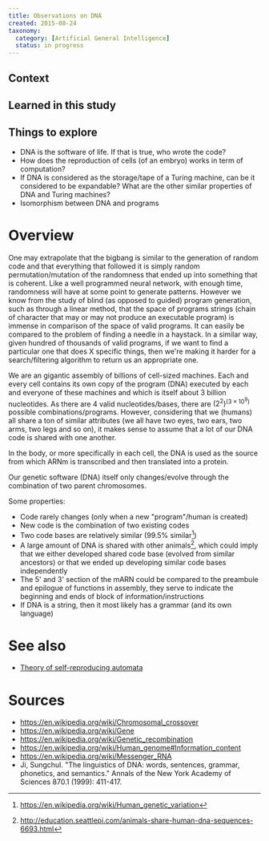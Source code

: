 ```yaml
---
title: Observations on DNA
created: 2015-08-24
taxonomy:
  category: [Artificial General Intelligence]
  status: in progress
---
```


## Context

## Learned in this study

## Things to explore
* DNA is the software of life. If that is true, who wrote the code?
* How does the reproduction of cells (of an embryo) works in term of computation?
* If DNA is considered as the storage/tape of a Turing machine, can be it considered to be expandable? What are the other similar properties of DNA and Turing machines?
* Isomorphism between DNA and programs

# Overview
One may extrapolate that the bigbang is similar to the generation of random code and that everything that followed it is simply random permutation/mutation of the randomness that ended up into something that is coherent. Like a well programmed neural network, with enough time, randomness will have at some point to generate patterns. However we know from the study of blind (as opposed to guided) program generation, such as through a linear method, that the space of programs strings (chain of character that may or may not produce an executable program) is immense in comparison of the space of valid programs. It can easily be compared to the problem of finding a needle in a haystack. In a similar way, given hundred of thousands of valid programs, if we want to find a particular one that does X specific things, then we're making it harder for a search/filtering algorithm to return us an appropriate one.

We are an gigantic assembly of billions of cell-sized machines. Each and every cell contains its own copy of the program (DNA) executed by each and everyone of these machines and which is itself about 3 billion nucleotides. As there are 4 valid nucleotides/bases, there are $(2^2)^{(3 \times 10^9)}$ possible combinations/programs. However, considering that we (humans) all share a ton of similar attributes (we all have two eyes, two ears, two arms, two legs and so on), it makes sense to assume that a lot of our DNA code is shared with one another.

In the body, or more specifically in each cell, the DNA is used as the source from which ARNm is transcribed and then translated into a protein.

Our genetic software (DNA) itself only changes/evolve through the combination of two parent chromosomes.

Some properties:
* Code rarely changes (only when a new "program"/human is created)
* New code is the combination of two existing codes
* Two code bases are relatively similar (99.5% similar[^1])
* A large amount of DNA is shared with other animals[^2], which could imply that we either developed shared code base (evolved from similar ancestors) or that we ended up developing similar code bases independently
* The 5' and 3' section of the mARN could be compared to the preambule and epilogue of functions in assembly, they serve to indicate the beginning and ends of block of information/instructions
* If DNA is a string, then it most likely has a grammar (and its own language)

# See also
* [Theory of self-reproducing automata](../books/theory-of-self-reproducing-automata)

# Sources
[^1]: https://en.wikipedia.org/wiki/Human_genetic_variation
[^2]: http://education.seattlepi.com/animals-share-human-dna-sequences-6693.html

* https://en.wikipedia.org/wiki/Chromosomal_crossover
* https://en.wikipedia.org/wiki/Gene
* https://en.wikipedia.org/wiki/Genetic_recombination
* https://en.wikipedia.org/wiki/Human_genome#Information_content
* https://en.wikipedia.org/wiki/Messenger_RNA
* Ji, Sungchul. "The linguistics of DNA: words, sentences, grammar, phonetics, and semantics." Annals of the New York Academy of Sciences 870.1 (1999): 411-417.